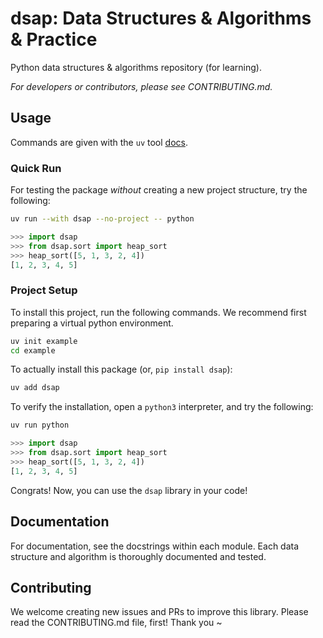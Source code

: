# dsap: Data Structures & Algorithms & Practice

Python data structures & algorithms repository (for learning).

_For developers or contributors, please see CONTRIBUTING.md._

## Usage

Commands are given with the `uv` tool [docs](https://docs.astral.sh/uv/).

### Quick Run

For testing the package _without_ creating a new project structure, try the
following:

```bash
uv run --with dsap --no-project -- python
```

```python
>>> import dsap
>>> from dsap.sort import heap_sort
>>> heap_sort([5, 1, 3, 2, 4])
[1, 2, 3, 4, 5]
```

### Project Setup

To install this project, run the following commands. We recommend first
preparing a virtual python environment.

```bash
uv init example
cd example
```

To actually install this package (or, `pip install dsap`):

```bash
uv add dsap
```

To verify the installation, open a `python3` interpreter, and try the following:

```bash
uv run python
```

```python
>>> import dsap
>>> from dsap.sort import heap_sort
>>> heap_sort([5, 1, 3, 2, 4])
[1, 2, 3, 4, 5]
```

Congrats! Now, you can use the `dsap` library in your code!

## Documentation

For documentation, see the docstrings within each module. Each data structure
and algorithm is thoroughly documented and tested.

## Contributing

We welcome creating new issues and PRs to improve this library. Please read the
CONTRIBUTING.md file, first! Thank you ~
